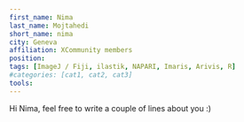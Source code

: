 ```yaml
---
first_name: Nima
last_name: Mojtahedi
short_name: nima
city: Geneva
affiliation: XCommunity members 
position: 
tags: [ImageJ / Fiji, ilastik, NAPARI, Imaris, Arivis, R]
#categories: [cat1, cat2, cat3]
tools:
---
```


Hi Nima, feel free to write a couple of lines about you :)
